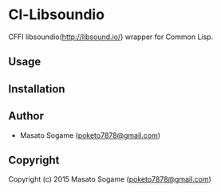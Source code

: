 # Cl-Libsoundio

CFFI libsoundio(http://libsound.io/) wrapper for Common Lisp.

## Usage

## Installation

## Author

* Masato Sogame (poketo7878@gmail.com)

## Copyright

Copyright (c) 2015 Masato Sogame (poketo7878@gmail.com)
